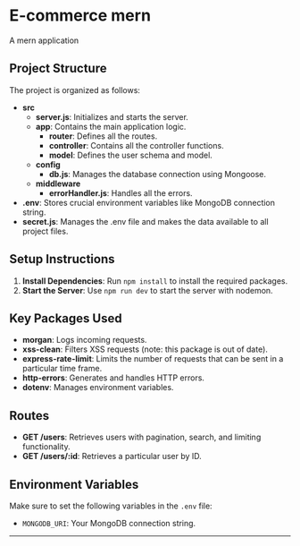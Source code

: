 # E-commerce mern

A mern application

## Project Structure

The project is organized as follows:

- **src**
  - **server.js**: Initializes and starts the server.
  - **app**: Contains the main application logic.
    - **router**: Defines all the routes.
    - **controller**: Contains all the controller functions.
    - **model**: Defines the user schema and model.
  - **config**
    - **db.js**: Manages the database connection using Mongoose.
  - **middleware**
    - **errorHandler.js**: Handles all the errors.
- **.env**: Stores crucial environment variables like MongoDB connection string.
- **secret.js**: Manages the .env file and makes the data available to all project files.

## Setup Instructions

1. **Install Dependencies**: Run `npm install` to install the required packages.
2. **Start the Server**: Use `npm run dev` to start the server with nodemon.

## Key Packages Used

- **morgan**: Logs incoming requests.
- **xss-clean**: Filters XSS requests (note: this package is out of date).
- **express-rate-limit**: Limits the number of requests that can be sent in a particular time frame.
- **http-errors**: Generates and handles HTTP errors.
- **dotenv**: Manages environment variables.

## Routes

- **GET /users**: Retrieves users with pagination, search, and limiting functionality.
- **GET /users/:id**: Retrieves a particular user by ID.

## Environment Variables

Make sure to set the following variables in the `.env` file:

- `MONGODB_URI`: Your MongoDB connection string.

---

